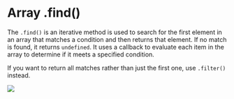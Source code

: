 # Array .find()

The <code>.find()</code> is an iterative method is used to search for the first element in an array that matches a condition and then returns that element. If no match is found, it returns <code>undefined</code>. It uses a callback to evaluate each item in the array to determine if it meets a specified condition.

If you want to return all matches rather than just the first one, use <code>.filter()</code> instead.

![](/assets/array-find.png)
